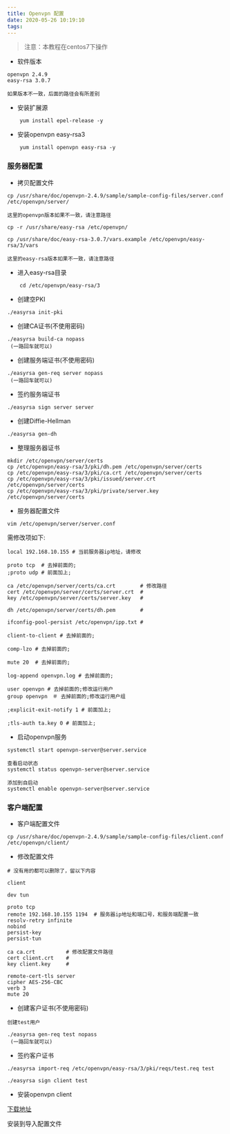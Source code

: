 ```yaml
---
title: Openvpn 配置
date: 2020-05-26 10:19:10
tags:
---
```


> 注意：本教程在centos7下操作

- 软件版本

```
openvpn 2.4.9 
easy-rsa 3.0.7

如果版本不一致，后面的路径会有所差别 

 ```

- 安装扩展源

```Shell
    yum install epel-release -y
```

- 安装openvpn easy-rsa3

```Shell
    yum install openvpn easy-rsa -y
```

### 服务器配置

- 拷贝配置文件

```Shell
cp /usr/share/doc/openvpn-2.4.9/sample/sample-config-files/server.conf  /etc/openvpn/server/

这里的openvpn版本如果不一致，请注意路径

```

```Shell
cp -r /usr/share/easy-rsa /etc/openvpn/
```

```Shell
cp /usr/share/doc/easy-rsa-3.0.7/vars.example /etc/openvpn/easy-rsa/3/vars

这里的easy-rsa版本如果不一致，请注意路径
```

- 进入easy-rsa目录

```Shell
    cd /etc/openvpn/easy-rsa/3
```

- 创建空PKI

```Shell
./easyrsa init-pki
```

- 创建CA证书(不使用密码)

```Shell
./easyrsa build-ca nopass
 (一路回车就可以)
```

- 创建服务端证书(不使用密码)

```Shell
./easyrsa gen-req server nopass
 (一路回车就可以)
```

- 签约服务端证书

```Shell
./easyrsa sign server server
```

- 创建Diffie-Hellman

```Shell
./easyrsa gen-dh
```

- 整理服务器证书

```Shell
mkdir /etc/openvpn/server/certs
cp /etc/openvpn/easy-rsa/3/pki/dh.pem /etc/openvpn/server/certs        
cp /etc/openvpn/easy-rsa/3/pki/ca.crt /etc/openvpn/server/certs
cp /etc/openvpn/easy-rsa/3/pki/issued/server.crt /etc/openvpn/server/certs
cp /etc/openvpn/easy-rsa/3/pki/private/server.key /etc/openvpn/server/certs
```

- 服务器配置文件

```Shell
vim /etc/openvpn/server/server.conf
```

需修改项如下:
```
local 192.168.10.155 # 当前服务器ip地址，请修改

proto tcp  # 去掉前面的;
;proto udp # 前面加上;

ca /etc/openvpn/server/certs/ca.crt        # 修改路径
cert /etc/openvpn/server/certs/server.crt  #
key /etc/openvpn/server/certs/server.key   #

dh /etc/openvpn/server/certs/dh.pem        #

ifconfig-pool-persist /etc/openvpn/ipp.txt #

client-to-client # 去掉前面的;

comp-lzo # 去掉前面的;

mute 20  # 去掉前面的;

log-append openvpn.log # 去掉前面的;

user openvpn # 去掉前面的;修改运行用户
group openvpn　＃ 去掉前面的;修改运行用户组

;explicit-exit-notify 1 # 前面加上;

;tls-auth ta.key 0 # 前面加上;

```

- 启动openvpn服务

```Shell
systemctl start openvpn-server@server.service
```

```Shell
查看启动状态
systemctl status openvpn-server@server.service
```

```Shell
添加到自启动
systemctl enable openvpn-server@server.service
```

### 客户端配置

- 客户端配置文件

```Shell
cp /usr/share/doc/openvpn-2.4.9/sample/sample-config-files/client.conf /etc/openvpn/client/
```

- 修改配置文件

```Shell
# 没有用的都可以删除了，留以下内容

client

dev tun

proto tcp
remote 192.168.10.155 1194  # 服务器ip地址和端口号，和服务端配置一致
resolv-retry infinite
nobind
persist-key
persist-tun

ca ca.crt          # 修改配置文件路径
cert client.crt    #
key client.key     #

remote-cert-tls server
cipher AES-256-CBC
verb 3
mute 20
```

- 创建客户证书(不使用密码)

```Shell
创建test用户

./easyrsa gen-req test nopass
 (一路回车就可以)
```

- 签约客户证书

```Shell
./easyrsa import-req /etc/openvpn/easy-rsa/3/pki/reqs/test.req test
```

```Shell
./easyrsa sign client test
```

- 安装openvpn client

[下载地址](https://github.com/OpenVPN/openvpn-gui/releases)

安装到导入配置文件